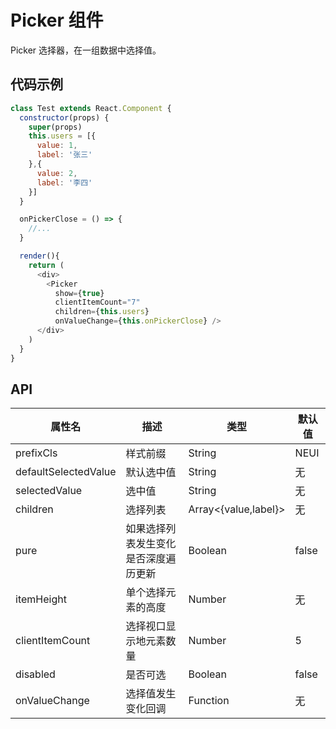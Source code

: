 # Picker 组件

Picker 选择器，在一组数据中选择值。

## 代码示例

```js
class Test extends React.Component {
  constructor(props) {
    super(props)
    this.users = [{
      value: 1,
      label: '张三'
    },{
      value: 2,
      label: '李四'
    }]
  }

  onPickerClose = () => {
    //...
  }

  render(){
    return (
      <div>
        <Picker
          show={true}
          clientItemCount="7"
          children={this.users}
          onValueChange={this.onPickerClose} />
      </div>
    )
  }
}
```

## API

属性名 | 描述 | 类型 | 默认值
--- | --- | --- | ---
prefixCls | 样式前缀 | String | NEUI
defaultSelectedValue | 默认选中值 | String | 无
selectedValue | 选中值 | String | 无
children | 选择列表 | Array<{value,label}> | 无
pure | 如果选择列表发生变化是否深度遍历更新 | Boolean | false
itemHeight | 单个选择元素的高度 | Number | 无
clientItemCount | 选择视口显示地元素数量 | Number | 5
disabled | 是否可选 | Boolean | false
onValueChange | 选择值发生变化回调 | Function | 无